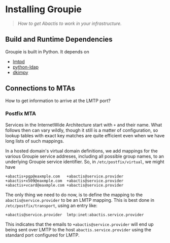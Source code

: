 # Installing Groupie

> *How to get Abactis to work in your infrastructure.*


## Build and Runtime Dependencies

Groupie is built in Python.  It depends on

  * [lmtpd](https://pypi.python.org/pypi/lmtpd)
  * [python-ldap](https://pypi.python.org/pypi/python-ldap/2.4.41)
  * [dkimpy](https://pypi.python.org/pypi/dkimpy/0.6.2)


## Connections to MTAs

How to get information to arrive at the LMTP port?


### Postfix MTA

Services in the InternetWide Architecture start with `+` and their name.
What follows then can vary wildly, though it still is a matter of
configuration, so lookup tables with exact key matches are quite efficient
even when we have long lists of such mappings.

In a hosted domain's virtual domain definitions, we add mappings for the
various Groupie service addreses, including all possible group names,
to an underlying Groupie service identifier.  So, in `/etc/postfix/virtual`,
we might have

```
+abactis+pgp@eaxmple.com   +abactis@service.provider
+abactis+x509@eaxmple.com  +abactis@service.provider
+abactis+vcard@eaxmple.com +abactis@service.provider
```

The only thing we need to do now, is to define the mapping to the
`abactis@service.provider` to be an LMTP mapping.  This is best done
in `/etc/postfix/transport`, using an entry like:

```
+abactis@service.provider  lmtp:inet:abactis.service.provider
```

This indicates that the emails to `+abactis@service.provider` will end
up being sent over LMTP to the host `abactis.service.provider` using the
standard port configured for LMTP.



